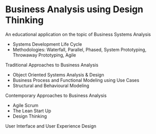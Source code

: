 # Business Analysis using Design Thinking
An educational application on the topic of Business Systems Analysis
- Systems Development Life Cycle 
- Methodologies: Waterfall, Parallel, Phased, System Prototyping, Throwaway Prototyping, Agile

Traditional Approaches to Business Analysis
- Object Oriented Systems Analysis & Design
- Business Process and Functional Modeling using Use Cases
- Structural and Behavioural Modeling

Contemporary Approaches to Business Analysis
- Agile Scrum 
- The Lean Start Up
- Design Thinking 

User Interface and User Experience Design 

